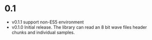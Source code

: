 # 0.1

- v0.1.1 support non-ES5 environment
- v0.1.0 Initial release. The library can read an 8 bit wave files header chunks and individual samples.
